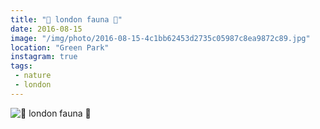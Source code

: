 ```yaml
---
title: "🍃 london fauna 🍃"
date: 2016-08-15
image: "/img/photo/2016-08-15-4c1bb62453d2735c05987c8ea9872c89.jpg"
location: "Green Park"
instagram: true
tags:
 - nature
 - london
---
```


![🍃 london fauna 🍃](/img/photo/2016-08-15-4c1bb62453d2735c05987c8ea9872c89.jpg)
